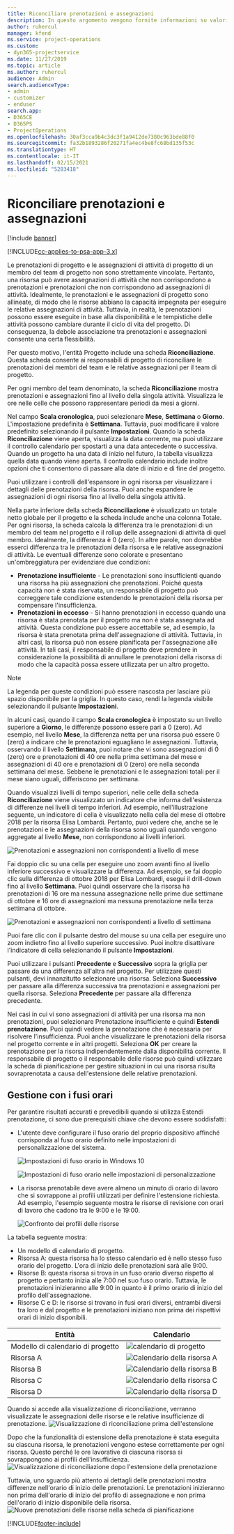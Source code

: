```yaml
---
title: Riconciliare prenotazioni e assegnazioni
description: In questo argomento vengono fornite informazioni su valori effettivi.
author: ruhercul
manager: kfend
ms.service: project-operations
ms.custom:
- dyn365-projectservice
ms.date: 11/27/2019
ms.topic: article
ms.author: ruhercul
audience: Admin
search.audienceType:
- admin
- customizer
- enduser
search.app:
- D365CE
- D365PS
- ProjectOperations
ms.openlocfilehash: 30af3cca9b4c3dc3f1a9412de7380c963bde88f0
ms.sourcegitcommit: fa32b1893286f20271fa4ec4be8fc68bd135f53c
ms.translationtype: HT
ms.contentlocale: it-IT
ms.lasthandoff: 02/15/2021
ms.locfileid: "5283418"
---
```

# <a name="reconcile-bookings-and-assignments"></a>Riconciliare prenotazioni e assegnazioni

[!include [banner](../includes/psa-now-project-operations.md)]

[!INCLUDE[cc-applies-to-psa-app-3.x](../includes/cc-applies-to-psa-app-3x.md)]

Le prenotazioni di progetto e le assegnazioni di attività di progetto di un membro del team di progetto non sono strettamente vincolate. Pertanto, una risorsa può avere assegnazioni di attività che non corrispondono a prenotazioni e prenotazioni che non corrispondono ad assegnazioni di attività. Idealmente, le prenotazioni e le assegnazioni di progetto sono allineate, di modo che le risorse abbiano la capacità impegnata per eseguire le relative assegnazioni di attività. Tuttavia, in realtà, le prenotazioni possono essere eseguite in base alla disponibilità e le tempistiche delle attività possono cambiare durante il ciclo di vita del progetto. Di conseguenza, la debole associazione tra prenotazioni e assegnazioni consente una certa flessibilità.

Per questo motivo, l'entità Progetto include una scheda **Riconciliazione**. Questa scheda consente ai responsabili di progetto di riconciliare le prenotazioni dei membri del team e le relative assegnazioni per il team di progetto.

Per ogni membro del team denominato, la scheda **Riconciliazione** mostra prenotazioni e assegnazioni fino al livello della singola attività. Visualizza le ore nelle celle che possono rappresentare periodi da mesi a giorni.

Nel campo **Scala cronologica**, puoi selezionare **Mese**, **Settimana** o **Giorno**. L'impostazione predefinita è **Settimana**. Tuttavia, puoi modificare il valore predefinito selezionando il pulsante **Impostazioni**. Quando la scheda **Riconciliazione** viene aperta, visualizza la data corrente, ma puoi utilizzare il controllo calendario per spostarti a una data antecedente o successiva. Quando un progetto ha una data di inizio nel futuro, la tabella visualizza quella data quando viene aperta. Il controllo calendario include inoltre opzioni che ti consentono di passare alla date di inizio e di fine del progetto.

Puoi utilizzare i controlli dell'espansore in ogni risorsa per visualizzare i dettagli delle prenotazioni della risorsa. Puoi anche espandere le assegnazioni di ogni risorsa fino al livello della singola attività.

Nella parte inferiore della scheda **Riconciliazione** è visualizzato un totale netto globale per il progetto e la scheda include anche una colonna Totale. Per ogni risorsa, la scheda calcola la differenza tra le prenotazioni di un membro del team nel progetto e il rollup delle assegnazioni di attività di quel membro. Idealmente, la differenza è 0 (zero). In altre parole, non dovrebbe esserci differenza tra le prenotazioni della risorsa e le relative assegnazioni di attività. Le eventuali differenze sono colorate e presentano un'ombreggiatura per evidenziare due condizioni:

- **Prenotazione insufficiente** - Le prenotazioni sono insufficienti quando una risorsa ha più assegnazioni che prenotazioni. Poiché questa capacità non è stata riservata, un responsabile di progetto può correggere tale condizione estendendo le prenotazioni della risorsa per compensare l'insufficienza.
- **Prenotazioni in eccesso** - Si hanno prenotazioni in eccesso quando una risorsa è stata prenotata per il progetto ma non è stata assegnata ad attività. Questa condizione può essere accettabile se, ad esempio, la risorsa è stata prenotata prima dell'assegnazione di attività. Tuttavia, in altri casi, la risorsa può non essere pianificata per l'assegnazione alle attività. In tali casi, il responsabile di progetto deve prendere in considerazione la possibilità di annullare le prenotazioni della risorsa di modo che la capacità possa essere utilizzata per un altro progetto.

> [!NOTE]
> La legenda per queste condizioni può essere nascosta per lasciare più spazio disponibile per la griglia. In questo caso, rendi la legenda visibile selezionando il pulsante **Impostazioni**.

In alcuni casi, quando il campo **Scala cronologica** è impostato su un livello superiore a **Giorno**, le differenze possono essere pari a 0 (zero). Ad esempio, nel livello **Mese**, la differenza netta per una risorsa può essere 0 (zero) a indicare che le prenotazioni eguagliano le assegnazioni. Tuttavia, osservando il livello **Settimana**, puoi notare che vi sono assegnazioni di 0 (zero) ore e prenotazioni di 40 ore nella prima settimana del mese e assegnazioni di 40 ore e prenotazioni di 0 (zero) ore nella seconda settimana del mese. Sebbene le prenotazioni e le assegnazioni totali per il mese siano uguali, differiscono per settimana.

Quando visualizzi livelli di tempo superiori, nelle celle della scheda **Riconciliazione** viene visualizzato un indicatore che informa dell'esistenza di differenze nei livelli di tempo inferiori. Ad esempio, nell'illustrazione seguente, un indicatore di cella è visualizzato nella cella del mese di ottobre 2018 per la risorsa Elisa Lombardi. Pertanto, puoi vedere che, anche se le prenotazioni e le assegnazioni della risorsa sono uguali quando vengono aggregate al livello **Mese**, non corrispondono ai livelli inferiori.

![Prenotazioni e assegnazioni non corrispondenti a livello di mese](media/reconcile-assignments-01.JPG)

Fai doppio clic su una cella per eseguire uno zoom avanti fino al livello inferiore successivo e visualizzare la differenza. Ad esempio, se fai doppio clic sulla differenza di ottobre 2018 per Elisa Lombardi, esegui il drill-down fino al livello **Settimana**. Puoi quindi osservare che la risorsa ha prenotazioni di 16 ore ma nessuna assegnazione nelle prime due settimane di ottobre e 16 ore di assegnazioni ma nessuna prenotazione nella terza settimana di ottobre.

![Prenotazioni e assegnazioni non corrispondenti a livello di settimana](media/reconcile-assignments-02.JPG)

Puoi fare clic con il pulsante destro del mouse su una cella per eseguire uno zoom indietro fino al livello superiore successivo. Puoi inoltre disattivare l'indicatore di cella selezionando il pulsante **Impostazioni**. 

Puoi utilizzare i pulsanti **Precedente** e **Successivo** sopra la griglia per passare da una differenza all'altra nel progetto. Per utilizzare questi pulsanti, devi innanzitutto selezionare una risorsa. Seleziona **Successivo** per passare alla differenza successiva tra prenotazioni e assegnazioni per quella risorsa. Seleziona **Precedente** per passare alla differenza precedente.

Nei casi in cui vi sono assegnazioni di attività per una risorsa ma non prenotazioni, puoi selezionare Prenotazione insufficiente e quindi **Estendi prenotazione**. Puoi quindi vedere la prenotazione che è necessaria per risolvere l'insufficienza. Puoi anche visualizzare le prenotazioni della risorsa nel progetto corrente e in altri progetti. Seleziona **OK** per creare la prenotazione per la risorsa indipendentemente dalla disponibilità corrente. Il responsabile di progetto o il responsabile delle risorse può quindi utilizzare la scheda di pianificazione per gestire situazioni in cui una risorsa risulta sovraprenotata a causa dell'estensione delle relative prenotazioni.

## <a name="managing-with-time-zones"></a>Gestione con i fusi orari
Per garantire risultati accurati e prevedibili quando si utilizza Estendi prenotazione, ci sono due prerequisiti chiave che devono essere soddisfatti:  

- L'utente deve configurare il fuso orario del proprio dispositivo affinché corrisponda al fuso orario definito nelle impostazioni di personalizzazione del sistema.
 
  ![Impostazioni di fuso orario in Windows 10](media/reconcile-assignments-03.png)

  ![Impostazioni di fuso orario nelle impostazioni di personalizzazione](media/reconcile-assignments-04.png)
 
- La risorsa prenotabile deve avere almeno un minuto di orario di lavoro che si sovrappone ai profili utilizzati per definire l'estensione richiesta. Ad esempio, l'esempio seguente mostra le risorse di revisione con orari di lavoro che cadono tra le 9:00 e le 19:00. 

  ![Confronto dei profili delle risorse](media/reconcile-assignments-05.png)

La tabella seguente mostra:

- Un modello di calendario di progetto.
- Risorsa A: questa risorsa ha lo stesso calendario ed è nello stesso fuso orario del progetto. L'ora di inizio delle prenotazioni sarà alle 9:00.
- Risorse B: questa risorsa si trova in un fuso orario diverso rispetto al progetto e pertanto inizia alle 7:00 nel suo fuso orario. Tuttavia, le prenotazioni inizieranno alle 9:00 in quanto è il primo orario di inizio del profilo dell'assegnazione.
- Risorse C e D: le risorse si trovano in fusi orari diversi, entrambi diversi tra loro e dal progetto e le prenotazioni iniziano non prima dei rispettivi orari di inizio disponibili.

|Entità  |Calendario  |
|-|-|
|Modello di calendario di progetto   | ![calendario di progetto](media/reconcile-assignments-06.png) |
|Risorsa A  | ![Calendario della risorsa A](media/reconcile-assignments-06.png) |
|Risorsa B  |  ![Calendario della risorsa B](media/reconcile-assignments-07.png) |
|Risorsa C  |  ![Calendario della risorsa C](media/reconcile-assignments-08.png) |
|Risorsa D  | ![Calendario della risorsa D](media/reconcile-assignments-09.png)  |
 
Quando si accede alla visualizzazione di riconciliazione, verranno visualizzate le assegnazioni delle risorse e le relative insufficienze di prenotazione.
 ![Visualizzazione di riconciliazione prima dell'estensione](media/reconcile-assignments-10.png)

Dopo che la funzionalità di estensione della prenotazione è stata eseguita su ciascuna risorsa, le prenotazioni vengono estese correttamente per ogni risorsa. Questo perché le ore lavorative di ciascuna risorsa si sovrappongono ai profili dell'insufficienza.
 ![Visualizzazione di riconciliazione dopo l'estensione della prenotazione](media/reconcile-assignments-11.png) 

Tuttavia, uno sguardo più attento ai dettagli delle prenotazioni mostra differenze nell'orario di inizio delle prenotazioni. Le prenotazioni inizieranno non prima dell'orario di inizio del profilo di assegnazione e non prima dell'orario di inizio disponibile della risorsa.
 ![Nuove prenotazioni delle risorse nella scheda di pianificazione](media/reconcile-assignments-12.png)


[!INCLUDE[footer-include](../includes/footer-banner.md)]